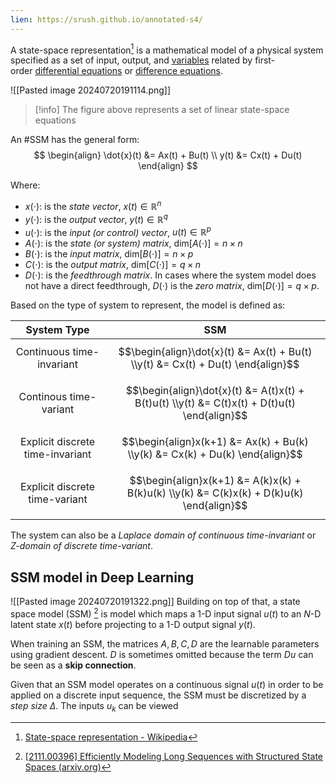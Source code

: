 ```yaml
---
lien: https://srush.github.io/annotated-s4/
---
```

A state-space representation[^1] is a mathematical model of a physical system specified as a set of input, output, and [variables](https://en.wikipedia.org/wiki/Variable_(mathematics) "Variable (mathematics)") related by first-order [differential equations](https://en.wikipedia.org/wiki/Differential_equation "Differential equation") or [difference equations](https://en.wikipedia.org/wiki/Difference_equation "Difference equation").

![[Pasted image 20240720191114.png]]
>[!info]
>The figure above represents a set of linear state-space equations


An #SSM has the general form:
$$
\begin{align}
\dot{x}(t) &= Ax(t) + Bu(t) \\
y(t) &= Cx(t) + Du(t) \end{align}
$$

Where:
- $x(\cdot)$: is the *state vector*, $x(t) \in \mathbb{R}^n$
- $y(\cdot)$: is the *output vector*, $y(t) \in \mathbb{R}^q$
- $u(\cdot)$: is the *input (or control) vector*, $u(t) \in \mathbb{R}^p$
- $A(\cdot)$: is the *state (or system) matrix*, $\text{dim}[A(\cdot)] = n \times n$
- $B(\cdot)$: is the *input matrix*, $\text{dim}[B(\cdot)] = n \times p$
- $C(\cdot)$: is the *output matrix*, $\text{dim}[C(\cdot)] = q \times n$
- $D(\cdot)$: is the *feedthrough matrix*. In cases where the system model does not have a direct feedthrough, $D(\cdot)$ is the *zero matrix*, $\text{dim}[D(\cdot)] = q \times p$. 

Based on the type of system to represent, the model is defined as:

|           System Type            |                                             SSM                                              |
| :------------------------------: | :------------------------------------------------------------------------------------------: |
|    Continuous time-invariant     |       $$\begin{align}\dot{x}(t) &= Ax(t) + Bu(t) \\y(t) &= Cx(t) + Du(t) \end{align}$$       |
|      Continous time-variant      | $$\begin{align}\dot{x}(t) &= A(t)x(t) + B(t)u(t) \\y(t) &= C(t)x(t) + D(t)u(t) \end{align}$$ |
| Explicit discrete time-invariant |         $$\begin{align}x(k+1) &= Ax(k) + Bu(k) \\y(k) &= Cx(k) + Du(k) \end{align}$$         |
|  Explicit discrete time-variant  |   $$\begin{align}x(k+1) &= A(k)x(k) + B(k)u(k) \\y(k) &= C(k)x(k) + D(k)u(k) \end{align}$$   |

The system can also be a *Laplace domain of continuous time-invariant* or *Z-domain of discrete time-variant*.

## SSM model in Deep Learning
![[Pasted image 20240720191322.png]]
Building on top of that, a state space model (SSM) [^2] is model which maps a 1-D input signal $u(t)$ to an $N$-D latent state $x(t)$ before projecting to a 1-D output signal $y(t)$.

When training an SSM, the matrices $A, B, C, D$ are the learnable parameters using gradient descent. $D$ is sometimes omitted because the term $Du$ can be seen as a **skip connection**.

Given that an SSM model operates on a continuous signal $u(t)$
in order to be applied on a discrete input sequence, the SSM must be discretized by a *step size* $\Delta$. The inputs $u_k$ can be viewed  













[^1]: [State-space representation - Wikipedia](https://en.wikipedia.org/wiki/State-space_representation)
[^2]: [[2111.00396] Efficiently Modeling Long Sequences with Structured State Spaces (arxiv.org)](https://arxiv.org/abs/2111.00396)